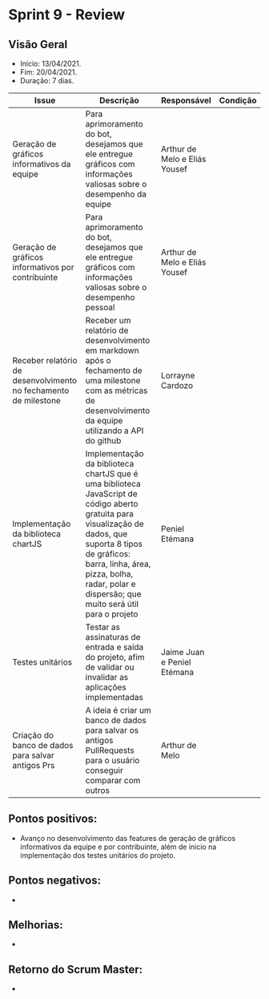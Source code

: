# Sprint 9 - Review

## Visão Geral
* Início: 13/04/2021.
* Fim: 20/04/2021.
* Duração: 7 dias.

Issue | Descrição | Responsável | Condição
---|---|---|---
Geração de gráficos informativos da equipe | Para aprimoramento do bot, desejamos que ele entregue gráficos com informações valiosas sobre o desempenho da equipe | Arthur de Melo e Eliás Yousef |
Geração de gráficos informativos por contribuinte | Para aprimoramento do bot, desejamos que ele entregue gráficos com informações valiosas sobre o desempenho pessoal | Arthur de Melo e Eliás Yousef |
Receber relatório de desenvolvimento no fechamento de milestone | Receber um relatório de desenvolvimento em markdown após o fechamento de uma milestone com as métricas de desenvolvimento da equipe utilizando a API do github | Lorrayne Cardozo |
Implementação da biblioteca chartJS | Implementação da biblioteca chartJS que é uma biblioteca JavaScript de código aberto gratuita para visualização de dados, que suporta 8 tipos de gráficos: barra, linha, área, pizza, bolha, radar, polar e dispersão; que muito será útil para o projeto | Peniel Etémana |
Testes unitários | Testar as assinaturas de entrada e saída do projeto, afim de validar ou invalidar as aplicações implementadas | Jaime Juan e Peniel Etémana |
Criação do banco de dados para salvar antigos Prs | A ideia é criar um banco de dados para salvar os antigos PullRequests para o usuário conseguir comparar com outros | Arthur de Melo |

## Pontos positivos:
* Avanço no desenvolvimento das features de geração de gráficos informativos da equipe e por contribuinte, além de início na implementação dos testes unitários do projeto.

## Pontos negativos:
* 

## Melhorias:
* 

## Retorno do Scrum Master:
* 